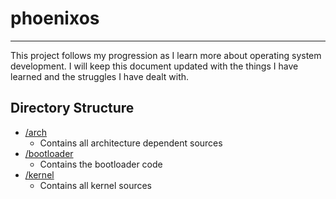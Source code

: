 
# phoenixos

---

This project follows my progression as I learn more about operating system development. I will keep this document updated with the things I have learned and the struggles I have dealt with.

## Directory Structure

- [/arch](/arch/README.md)
  - Contains all architecture dependent sources
- [/bootloader](/bootloader/README.md)
  - Contains the bootloader code
- [/kernel](/kernel/README.md)
  - Contains all kernel sources
